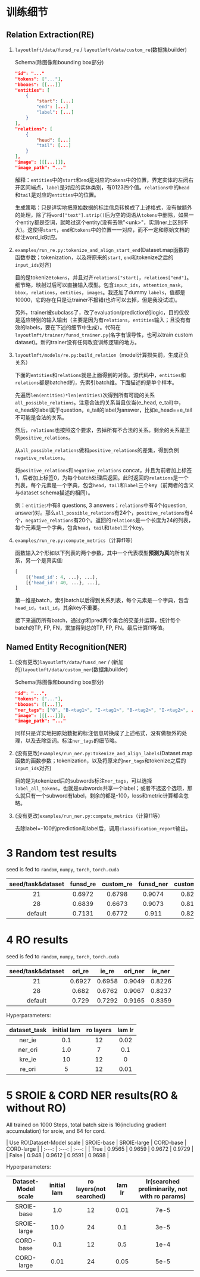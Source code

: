 # 训练细节

## Relation Extraction(RE)

1. `layoutlmft/data/funsd_re` / `layoutlmft/data/custom_re`(数据集builder)

    Schema(除图像和bounding box部分)

    ```json
    "id": "..."
    "tokens": ["..."],
    "bboxes": [[...]]
    "entities": [
        {
            "start": [...]
            "end": [...]
            "label": [...]
        }
    ],
    "relations": [
        {
            "head": [...]
            "tail": [...]
        }
    ],
    "image": [[[...]]],
    "image_path": "..."
    ```

    解释：`entities`中的`start`和`end`是对应的`tokens`中的位置，界定实体的左闭右开区间端点，`label`是对应的实体类别，有0123四个值。`relations`中的`head`和`tail`是对应的`entities`中的位置。

    生成策略：只是详实地把原始数据的标注信息转换成了上述格式，没有做额外的处理，除了将`word["text"].strip()`后为空的词语从`tokens`中删除，如果一个entity都是空词，就略过这个entity(没有去除"\<unk\>"，实测ner上区别不大)。这使得`start`，`end`和`tokens`中的位置一一对应，而不一定和原始文档的标注word_id对应。

2. `examples/run_re.py:tokenize_and_align_start_end`(Dataset.map函数的函数参数；tokenization，以及将原来的`start`, `end`和tokenize之后的`input_ids`对齐)

    目的是tokenize`tokens`，并且对齐`relations["start]`，`relations["end"]`。细节略，映射过后可以直接输入模型。包含`input_ids`，`attention_mask`，`bbox`，`relations`，`entities`，`images`。我还加了dummy `labels`，值都是10000，它的存在只是让trainer不报错(也许可以去掉，但是我没试过)。

    另外，trainer被subclass了，改了evaluation/prediction的logic，目的仅仅是适应特别的输入输出（主要是因为有`relations`，`entities`输入；且没有有效的labels，要在下述的细节中生成）。代码在`layoutlmft/trainer/funsd_trainer.py`(名字有误导性，也可以train custom dataset)。新的trainer没有任何改变训练逻辑的地方。

3. `layoutlmft/models/re.py:build_relation`（model计算损失前，生成正负关系）

    下面的`entities`和`relations`就是上面得到的对象。源代码中，`entities`和`relations`都是batched的，先索引batch维。下面描述的是单个样本。

    先遍历`len(entities)*len(entities)`次得到所有可能的关系`all_possible_relations`。注意合法的关系当且仅当(e_head, e_tail)中，e_head的label属于question，e_tail的label为answer，比如e_head==e_tail不可能是合法的关系。

    然后，`relations`也按照这个要求，去掉所有不合法的关系。剩余的关系是正例`positive_relations`。

    从`all_possible_relations`做和`positive_relations`的差集，得到负例`negative_relations`。

    将`positive_relations`和`negative_relations` concat，并且为前者加上标签1，后者加上标签0，为每个batch处理后返回。此时返回的`relations`是一个列表，每个元素是一个字典，包含`head`，`tail`和`label`三个key（前两者的含义与dataset schema描述的相同）。

    例：`entities`中有8 questions, 3 answers；`relations`中有4个(question, answer)对。那么`all_possible_relations`有24个，`positive_relations`有4个，`negative_relations`有20个。返回的`relations`是一个长度为24的列表，每个元素是一个字典，包含`head`，`tail`和`label`三个key。

4. `examples/run_re.py:compute_metrics`（计算f1等）

    函数输入2个形如以下列表的两个参数，其中一个代表模型**预测为真**的所有关系，另一个是真实值:

    ```python
    [
        [{'head_id': 4, ...}, ...],
        [{'head_id': 40, ...}, ...],
    ]
    ```

    第一维是batch，索引batch以后得到关系列表，每个元素是一个字典，包含`head_id`，`tail_id`，其余key不重要。

    接下来遍历所有batch，通过gt和pred两个集合的交差并运算，统计每个batch的TP, FP, FN，累加得到总的TP, FP, FN。最后计算f1等值。

## Named Entity Recognition(NER)

1. (没有更改)`layoutlmft/data/funsd_ner` / (新加的)`layoutlmft/data/custom_ner`(数据集builder)

    Schema(除图像和bounding box部分)

    ```json
    "id": "...",
    "tokens": ["..."],
    "bboxes": [[...]],
    "ner_tags": ["O", "B-<tag1>", "I-<tag1>", "B-<tag2>", "I-<tag2>", ...],
    "image": [[[...]]],
    "image_path": "..."
    ```

    同样只是详实地把原始数据的标注信息转换成了上述格式，没有做额外的处理，以及去除空词。标注`ner_tags`的细节略。

2. (没有更改)`examples/run_ner.py:tokenize_and_align_labels`(Dataset.map函数的函数参数；tokenization，以及将原来的`ner_tags`和tokenize之后的`input_ids`对齐)

    目的是为tokenized后的subwords标注`ner_tags`，可以选择`label_all_tokens`，也就是subwords共享一个label；或者不选这个选项，那么就只有一个subword有label，剩余的都是-100，loss和metric计算都会忽略。

3. (没有更改)`examples/run_ner.py:compute_metrics`（计算f1等）

    去除label=-100的prediction和label后，调用`classification_report`输出。
    
# 3 Random test results

seed is fed to `random`, `numpy`, `torch`, `torch.cuda`

| seed/task&dataset | funsd_re | custom_re | funsd_ner | custom_ner |
| :---: | :---: | :---: | :---: | :---: |
| 21 | 0.6972 | 0.6798 | 0.9074 | 0.8246 |
| 28 | 0.6839 | 0.6673 | 0.9073 | 0.8196 |
| default | 0.7131 | 0.6772 | 0.911 | 0.8248 |

# 4 RO results

seed is fed to `random`, `numpy`, `torch`, `torch.cuda`

| seed/task&dataset | ori_re | ie_re | ori_ner | ie_ner |
| :---: | :---: | :---: | :---: | :---: |
| 21 | 0.6927 | 0.6958 | 0.9049 | 0.8226 |
| 28 | 0.682 | 0.6762 | 0.9067 | 0.8237 |
| default | 0.729 | 0.7292 | 0.9165 | 0.8359 |

Hyperparameters:

| dataset_task | initial lam | ro layers | lam lr
| :---: | :---: | :---: | :---: |
| ner_ie | 0.1 | 12 | 0.02 | 
| ner_ori | 1.0 | 7 | 0.1 |
| kre_ie | 10 | 12 | 0 |
| re_ori | 5 | 12 | 0.01 |

# 5 SROIE & CORD NER results(RO & without RO)

All trained on 1000 Steps, total batch size is 16(including gradient accumulation) for sroie, and 64 for cord.

| Use RO\Dataset-Model scale | SROIE-base | SROIE-large | CORD-base | CORD-large |
| :---: | :---: | :---: |
| True | 0.9565 | 0.9659 | 0.9672 | 0.9729 |
| False | 0.948 | 0.9612 | 0.9591 | 0.9698 |

Hyperparameters:

| Dataset-Model scale | initial lam | ro layers(not searched) | lam lr | lr(searched preliminarily, not with ro params) |
| :---: | :---: | :---: | :---: | :---: |
| SROIE-base | 1.0 | 12 | 0.01 | 7e-5 |
| SROIE-large | 10.0 | 24 | 0.1 | 3e-5 |
| CORD-base | 0.1 | 12 | 0.5 | 1e-4 |
| CORD-large | 0.01 | 24 | 0.05 | 5e-5 |

